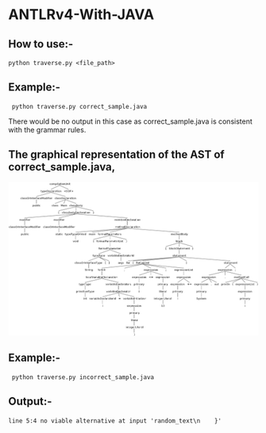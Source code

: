 # ANTLRv4-With-JAVA

## How to use:-

```
python traverse.py <file_path>
```

## Example:-

```
 python traverse.py correct_sample.java 
```

There would be no output in this case as correct_sample.java is consistent with the grammar rules.

## The graphical representation of the AST of correct_sample.java,

![AST](antlr4_parse_tree_java.png)


## Example:-

```
 python traverse.py incorrect_sample.java 
```

## Output:-

```
line 5:4 no viable alternative at input 'random_text\n    }'
```

